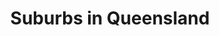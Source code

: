 ---
title: Suburbs in Queensland
description: A list of suburbs in Queensland (QLD), grouped alphabetically by their first letter.
layout: qld-suburbs
---
